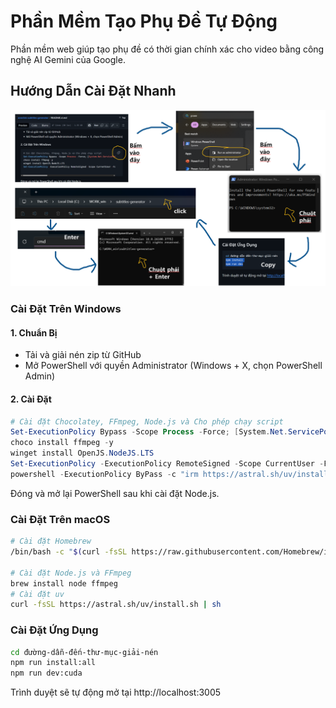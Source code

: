 # Phần Mềm Tạo Phụ Đề Tự Động

Phần mềm web giúp tạo phụ đề có thời gian chính xác cho video bằng công nghệ AI Gemini của Google.

## Hướng Dẫn Cài Đặt Nhanh

![Giới thiệu ứng dụng](readme_assets/Screenshot%202025-04-12%20213110e.png)

### Cài Đặt Trên Windows

#### 1. Chuẩn Bị

- Tải và giải nén zip từ GitHub
- Mở PowerShell với quyền Administrator (Windows + X, chọn PowerShell Admin)

#### 2. Cài Đặt 

```powershell
# Cài đặt Chocolatey, FFmpeg, Node.js và Cho phép chạy script
Set-ExecutionPolicy Bypass -Scope Process -Force; [System.Net.ServicePointManager]::SecurityProtocol = [System.Net.ServicePointManager]::SecurityProtocol -bor 3072; iex ((New-Object System.Net.WebClient).DownloadString('https://community.chocolatey.org/install.ps1'))
choco install ffmpeg -y
winget install OpenJS.NodeJS.LTS
Set-ExecutionPolicy -ExecutionPolicy RemoteSigned -Scope CurrentUser -Force
powershell -ExecutionPolicy ByPass -c "irm https://astral.sh/uv/install.ps1 | iex"


```

Đóng và mở lại PowerShell sau khi cài đặt Node.js.

### Cài Đặt Trên macOS

```bash
# Cài đặt Homebrew
/bin/bash -c "$(curl -fsSL https://raw.githubusercontent.com/Homebrew/install/HEAD/install.sh)"

# Cài đặt Node.js và FFmpeg
brew install node ffmpeg
# Cài đặt uv
curl -fsSL https://astral.sh/uv/install.sh | sh
```

### Cài Đặt Ứng Dụng

```bash
cd đường-dẫn-đến-thư-mục-giải-nén
npm run install:all
npm run dev:cuda
```

Trình duyệt sẽ tự động mở tại http://localhost:3005

